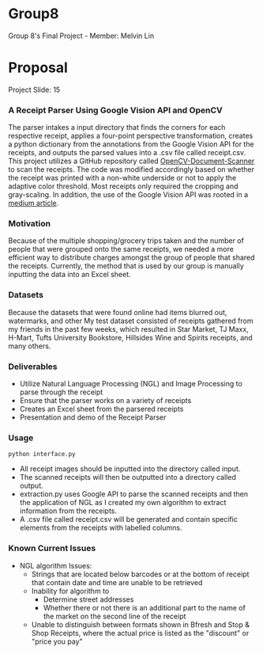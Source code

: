 # Group8
Group 8's Final Project - Member: Melvin Lin

# Proposal 
Project Slide: 15

### A Receipt Parser Using Google Vision API and OpenCV

The parser intakes a input directory that finds the corners for each respective receipt, applies a four-point perspective transformation, creates a python dictionary from the annotations from the Google Vision API for the receipts, and outputs the parsed values into a .csv file called receipt.csv. This project utilizes a GitHub repository called [OpenCV-Document-Scanner](https://github.com/andrewdcampbell/OpenCV-Document-Scanner) to scan the receipts. The code was modified accordingly based on whether the receipt was printed with a non-white underside or not to apply the adaptive color threshold. Most receipts only required the cropping and gray-scaling. In addition, the use of the Google Vision API was rooted in a [medium article](https://betterprogramming.pub/google-vision-and-google-sheets-api-line-by-line-receipt-parsing-2e2661261cda). 

### Motivation

Because of the multiple shopping/grocery trips taken and the number of people that were grouped onto the same receipts, we needed a more efficient way to distribute charges amongst the group of people that shared the receipts. Currently, the method that is used by our group is manually inputting the data into an Excel sheet. 

### Datasets

Because the datasets that were found online had items blurred out, watermarks, and other 
My test dataset consisted of receipts gathered from my friends in the past few weeks, which resulted in Star Market, TJ Maxx, H-Mart, Tufts University Bookstore, Hillsides Wine and Spirits receipts, and many others. 

### Deliverables
* Utilize Natural Language Processing (NGL) and Image Processing to parse through the receipt
* Ensure that the parser works on a variety of receipts
* Creates an Excel sheet from the parsered receipts
* Presentation and demo of the Receipt Parser

### Usage
```
python interface.py
```
* All receipt images should be inputted into the directory called input. 
* The scanned receipts will then be outputted into a directory called output. 
* extraction.py uses Google API to parse the scanned receipts and then the application of NGL as I created my own algorithm to extract information from the receipts. 
* A .csv file called receipt.csv will be generated and contain specific elements from the receipts with labelled columns. 

### Known Current Issues
* NGL algorithm Issues:
  *  Strings that are located below barcodes or at the bottom of receipt that contain date and time are unable to be retrieved
  *  Inability for algorithm to 
     *  Determine street addresses
     *  Whether there or not there is an additional part to the name of the market on the second line of the receipt
  *  Unable to distinguish between formats shown in Bfresh and Stop & Shop Receipts, where the actual price is listed as the "discount" or "price you pay"

 





